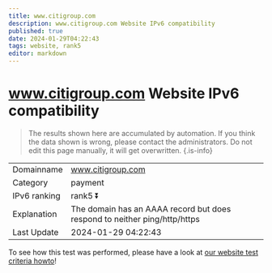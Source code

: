 ```yaml
---
title: www.citigroup.com
description: www.citigroup.com Website IPv6 compatibility
published: true
date: 2024-01-29T04:22:43
tags: website, rank5
editor: markdown
---
```


# www.citigroup.com Website IPv6 compatibility

> The results shown here are accumulated by automation. If you think the data shown is wrong, please contact the administrators. 
> Do not edit this page manually, it will get overwritten.
{.is-info}


|   |   |
| - | - |
| Domainname | www.citigroup.com
| Category | payment |
| IPv6 ranking | rank5 :arrow_double_down: |
| Explanation | The domain has an AAAA record but does respond to neither ping/http/https |
| Last Update | 2024-01-29 04:22:43 |

To see how this test was performed, please have a look at [our website test criteria howto](/howto/testcriteria/website)!

